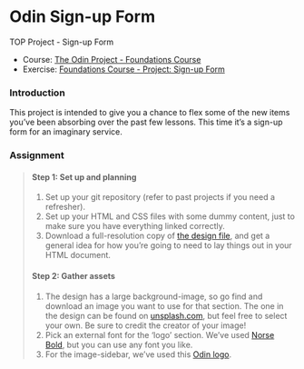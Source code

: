 # Odin Sign-up Form
TOP Project - Sign-up Form

* Course: [The Odin Project - Foundations Course](https://www.theodinproject.com/paths/foundations/courses/foundations)
* Exercise: [Foundations Course - Project: Sign-up Form](https://www.theodinproject.com/lessons/node-path-intermediate-html-and-css-sign-up-form)

### Introduction
This project is intended to give you a chance to flex some of the new items you’ve been absorbing over the past few lessons. This time it’s a sign-up form for an imaginary service.

### Assignment
> #### Step 1: Set up and planning
> 1. Set up your git repository (refer to past projects if you need a refresher).
> 2. Set up your HTML and CSS files with some dummy content, just to make sure you have everything linked correctly.
> 3. Download a full-resolution copy of [the design file](https://cdn.statically.io/gh/TheOdinProject/curriculum/5f37d43908ef92499e95a9b90fc3cc291a95014c/html_css/project-sign-up-form/sign-up-form.png), and get a general idea for how you’re going to need to lay things out in your HTML document.
> #### Step 2: Gather assets
> 1. The design has a large background-image, so go find and download an image you want to use for that section. The one in the design can be found on [unsplash.com](https://unsplash.com/photos/green-leaf-plant-in-close-up-photography-25xggax4bSA), but feel free to select your own. Be sure to credit the creator of your image!
> 2. Pick an external font for the ‘logo’ section. We’ve used [Norse Bold](https://cdn.statically.io/gh/TheOdinProject/theodinproject/efdc2888072f409e687d31dc580595dbe4fe0ff4/app/assets/fonts/Norse-Bold.otf), but you can use any font you like.
> 3. For the image-sidebar, we’ve used this [Odin logo](https://cdn.statically.io/gh/TheOdinProject/curriculum/5f37d43908ef92499e95a9b90fc3cc291a95014c/html_css/project-sign-up-form/odin-lined.png).